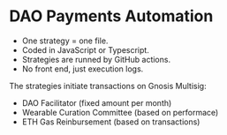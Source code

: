# DAO Payments Automation

* One strategy = one file.
* Coded in JavaScript or Typescript.
* Strategies are runned by GitHub actions.
* No front end, just execution logs.

The strategies initiate transactions on Gnosis Multisig:

* DAO Facilitator (fixed amount per month)
* Wearable Curation Committee (based on performace)
* ETH Gas Reinbursement (based on transactions)
